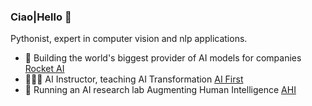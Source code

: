 ### Ciao|Hello 👋

Pythonist, expert in computer vision and nlp applications. 
- 🚀 Building the world's biggest provider of AI models for companies [Rocket AI](https://rocketai.io/)
- 🧑🏻‍🏫 AI Instructor, teaching AI Transformation [AI First](https://www.youtube.com/channel/UCFhdOUPyDfSPvjX1FPYsPJQ)
- 🔵 Running an AI research lab Augmenting Human Intelligence [AHI](https://augmentedhumanintelligence.carrd.co/)




